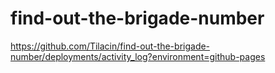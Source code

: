 # find-out-the-brigade-number
https://github.com/Tilacin/find-out-the-brigade-number/deployments/activity_log?environment=github-pages
